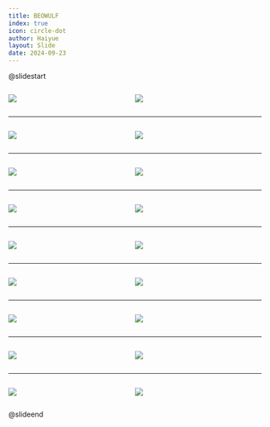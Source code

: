 ```yaml
---
title: BEOWULF
index: true
icon: circle-dot
author: Haiyue
layout: Slide
date: 2024-09-23
---
```

 
@slidestart

<div style="display:flex">
<div style="flex:1">

![](/reading/english/Level-X/BEOWULF/001.webp)
</div>
<div style="flex:1">

![](/reading/english/Level-X/BEOWULF/002.webp)
</div>
</div>

---

<div style="display:flex">
<div style="flex:1">

![](/reading/english/Level-X/BEOWULF/003.webp)
</div>
<div style="flex:1">

![](/reading/english/Level-X/BEOWULF/004.webp)
</div>
</div>

---

<div style="display:flex">
<div style="flex:1">

![](/reading/english/Level-X/BEOWULF/005.webp)
</div>
<div style="flex:1">

![](/reading/english/Level-X/BEOWULF/006.webp)
</div>
</div>

---

<div style="display:flex">
<div style="flex:1">

![](/reading/english/Level-X/BEOWULF/007.webp)
</div>
<div style="flex:1">

![](/reading/english/Level-X/BEOWULF/008.webp)
</div>
</div>

---

<div style="display:flex">
<div style="flex:1">

![](/reading/english/Level-X/BEOWULF/009.webp)
</div>
<div style="flex:1">

![](/reading/english/Level-X/BEOWULF/010.webp)
</div>
</div>

---

<div style="display:flex">
<div style="flex:1">

![](/reading/english/Level-X/BEOWULF/011.webp)
</div>
<div style="flex:1">

![](/reading/english/Level-X/BEOWULF/012.webp)
</div>
</div>

---

<div style="display:flex">
<div style="flex:1">

![](/reading/english/Level-X/BEOWULF/013.webp)
</div>
<div style="flex:1">

![](/reading/english/Level-X/BEOWULF/014.webp)
</div>
</div>

---

<div style="display:flex">
<div style="flex:1">

![](/reading/english/Level-X/BEOWULF/015.webp)
</div>
<div style="flex:1">

![](/reading/english/Level-X/BEOWULF/016.webp)
</div>
</div>

---

<div style="display:flex">
<div style="flex:1">

![](/reading/english/Level-X/BEOWULF/017.webp)
</div>
<div style="flex:1">

![](/reading/english/Level-X/BEOWULF/018.webp)
</div>
</div>

@slideend